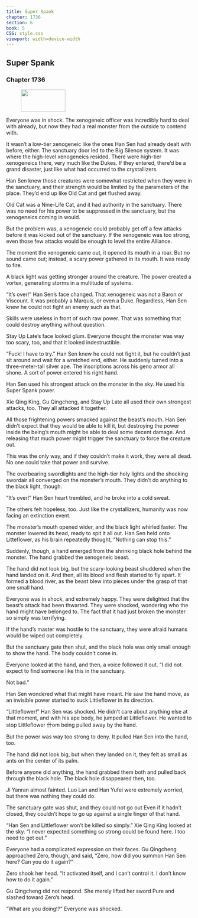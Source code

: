 ```yaml
---
title: Super Spank
chapter: 1736
section: 6
book: 5
CSS: style.css
viewport: width=device-width
---
```


## Super Spank

### Chapter 1736

<figure>
	<img src="../Images/gem.gif" alt="" id="gem" width="120" height="60" />
</figure>

Everyone was in shock. The xenogeneic officer was incredibly hard to deal with already, but now they had a real monster from the outside to contend with.

It wasn’t a low-tier xenogeneic like the ones Han Sen had already dealt with before, either. The sanctuary door led to the Big Silence system. It was where the high-level xenogeneics resided. There were high-tier xenogeneics there, very much like the Dukes. If they entered, there’d be a grand disaster, just like what had occurred to the crystallizers.

Han Sen knew those creatures were somewhat restricted when they were in the sanctuary, and their strength would be limited by the parameters of the place. They’d end up like Old Cat and get flushed away.

Old Cat was a Nine-Life Cat, and it had authority in the sanctuary. There was no need for his power to be suppressed in the sanctuary, but the xenogeneics coming in would.

But the problem was, a xenogeneic could probably get off a few attacks before it was kicked out of the sanctuary. If the xenogeneic was too strong, even those few attacks would be enough to level the entire Alliance.

The moment the xenogeneic came out, it opened its mouth in a roar. But no sound came out; instead, a scary power gathered in its mouth. It was ready to fire.

A black light was getting stronger around the creature. The power created a vortex, generating storms in a multitude of systems.

“It’s over!” Han Sen’s face changed. That xenogeneic was not a Baron or Viscount. It was probably a Marquis, or even a Duke. Regardless, Han Sen knew he could not fight an enemy such as that.

Skills were useless in front of such raw power. That was something that could destroy anything without question.

Stay Up Late’s face looked glum. Everyone thought the monster was way too scary, too, and that it looked indestructible.

“Fuck! I have to try.” Han Sen knew he could not fight it, but he couldn’t just sit around and wait for a wretched end, either. He suddenly turned into a three-meter-tall silver ape. The inscriptions across his geno armor all shone. A sort of power entered his right hand.

Han Sen used his strongest attack on the monster in the sky. He used his Super Spank power.

Xie Qing King, Gu Qingcheng, and Stay Up Late all used their own strongest attacks, too. They all attacked it together.

All those frightening powers smacked against the beast’s mouth. Han Sen didn’t expect that they would be able to kill it, but destroying the power inside the being’s mouth might be able to deal some decent damage. And releasing that much power might trigger the sanctuary to force the creature out.

This was the only way, and if they couldn’t make it work, they were all dead. No one could take that power and survive.

The overbearing swordlights and the high-tier holy lights and the shocking swordair all converged on the monster’s mouth. They didn’t do anything to the black light, though.

“It’s over!” Han Sen heart trembled, and he broke into a cold sweat.

The others felt hopeless, too. Just like the crystallizers, humanity was now facing an extinction event.

The monster’s mouth opened wider, and the black light whirled faster. The monster lowered its head, ready to spit it all out. Han Sen held onto Litteflower, as his brain repeatedly thought, “Nothing can stop this.”

Suddenly, though, a hand emerged from the shrinking black hole behind the monster. The hand grabbed the xenogeneic beast.

The hand did not look big, but the scary-looking beast shuddered when the hand landed on it. And then, all its blood and flesh started to fly apart. It formed a blood river, as the beast blew into pieces under the grasp of that one small hand.

Everyone was in shock, and extremely happy. They were delighted that the beast’s attack had been thwarted. They were shocked, wondering who the hand might have belonged to. The fact that it had just broken the monster so simply was terrifying.

If the hand’s master was hostile to the sanctuary, they were afraid humans would be wiped out completely.

But the sanctuary gate then shut, and the black hole was only small enough to show the hand. The body couldn’t come in.

Everyone looked at the hand, and then, a voice followed it out. “I did not expect to find someone like this in the sanctuary.

Not bad.”

Han Sen wondered what that might have meant. He saw the hand move, as an invisible power started to suck Littleflower in its direction.

“Littleflower!” Han Sen was shocked. He didn’t care about anything else at that moment, and with his ape body, he jumped at Littleflower. He wanted to stop Littleflower 什om being pulled away by the hand.

But the power was way too strong to deny. It pulled Han Sen into the hand, too.

The hand did not look big, but when they landed on it, they felt as small as ants on the center of its palm.

Before anyone did anything, the hand grabbed them both and pulled back through the black hole. The black hole disappeared then, too.

Ji Yanran almost fainted. Luo Lan and Han Yufei were extremely worried, but there was nothing they could do.

The sanctuary gate was shut, and they could not go out Even if it hadn’t closed, they couldn’t hope to go up against a single finger of that hand.

“Han Sen and Littleflower won’t be killed so simply.” Xie Qing King looked at the sky. “I never expected something so strong could be found here. I too need to get out.”

Everyone had a complicated expression on their faces. Gu Qingcheng approached Zero, though, and said, “Zero, how did you summon Han Sen here? Can you do it again?”

Zero shook her head. “It activated itself, and I can’t control it. I don’t know how to do it again.”

Gu Qingcheng did not respond. She merely lifted her sword Pure and slashed toward Zero’s head.

“What are you doing!?” Everyone was shocked.